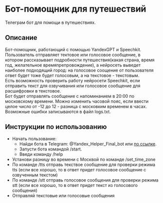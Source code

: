 # Бот-помощник для путешествий

Телеграм бот для помощи в путешествиях.


## Описание

Бот-помощник, работающий с помощью YandexGPT и Speechkit.\
Пользователь отправляет тектовое или голосовое сообщение, в котором рассказывает подробности путешествия(какая страна, время год, желательное времяпрепровождение), 
а нейросеть выведет наиболее подходящий город: на голосовое соощение от пользователя ответ будет тоже будет голосовым,
а на текстовое - текстовым.\
Есть возможность проверить работу нейросети Speechkit, если отправить текст для озвучивания или голосовое сообщение 
для расшифровки в текстовое.\
Бот будет отправлять сообщение с напоминанием в 20:00 по московскому времени. Можно изменить часовой пояс, если ввести целое число от -12 до 12 - разница с московким временем в часах.\
Возможные ошибки записываются в файл logs.txt.

## Инструкции по использованию
- Начать пользование:
  - Найди бота в Telegram: @Yandex_Helper_Final_bot или [по ссылке](https://t.me/Yandex_Helper_Final_bot).
  - Запусти бота командой /start.
  - Введи команду /help
- Установи разницу во времени с Москвой по команде /set_time_zone
- По команде /tts отправь текствое сообщение для проверки режима tts 
  (если все хорошо, то в ответ придет голосовое сообщение с озвученным текстом)
- По команде /stt отправь голосовое сообщения для проверки режима stt
  (если все хорошо, то в ответ придет текст из голосового сообщения)
- Отправляй текстовые или голосовые сообщения 
